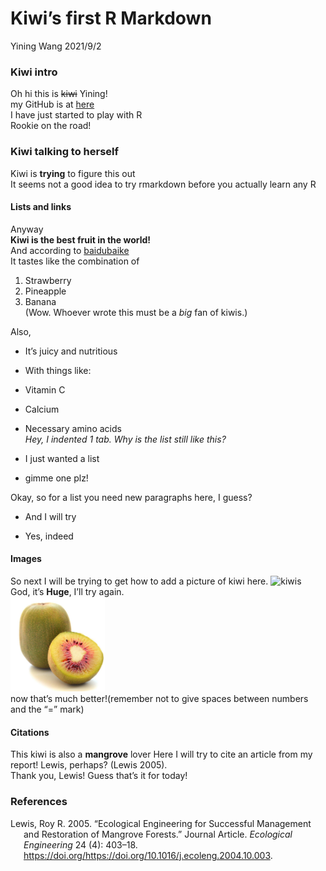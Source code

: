 Kiwi’s first R Markdown
================
Yining Wang
2021/9/2

### Kiwi intro

Oh hi this is ~~kiwi~~ Yining!  
my GitHub is at [here](https://github.com/Yiningisakiwi)  
I have just started to play with R  
Rookie on the road!

### Kiwi talking to herself

Kiwi is **trying** to figure this out  
It seems not a good idea to try rmarkdown before you actually learn any
R

#### Lists and links

Anyway  
**Kiwi is the best fruit in the world!**  
And according to
[baidubaike](https://baike.baidu.com/item/%E7%8C%95%E7%8C%B4%E6%A1%83/282710?fr=aladdin)  
It tastes like the combination of  
1. Strawberry  
2. Pineapple  
3. Banana  
(Wow. Whoever wrote this must be a *big* fan of kiwis.)

Also,  
- It’s juicy and nutritious  
- With things like:  
- Vitamin C  
- Calcium  
- Necessary amino acids  
*Hey, I indented 1 tab. Why is the list still like this?*

-   I just wanted a list
-   gimme one plz!

Okay, so for a list you need new paragraphs here, I guess?  
- And I will try

-   Yes, indeed

#### Images

So next I will be trying to get how to add a picture of kiwi here.
![kiwis](https://gimg2.baidu.com/image_search/src=http%3A%2F%2Fhbimg.b0.upaiyun.com%2F571208e861c12bcb1592c34068ec224643b72c9061123-nknhId_fw658&refer=http%3A%2F%2Fhbimg.b0.upaiyun.com&app=2002&size=f9999,10000&q=a80&n=0&g=0n&fmt=jpeg?sec=1633162916&t=86c28f816917b9ca2363a723d8484a32)  
God, it’s **Huge**, I’ll try again.  
<img src="kiwis.jfif" id="id" class="class" style="width:30.0%;height:30.0%" alt="kiwis" />  
now that’s much better!(remember not to give spaces between numbers and
the “=” mark)

#### Citations

This kiwi is also a **mangrove** lover Here I will try to cite an
article from my report! Lewis, perhaps? (Lewis 2005).  
Thank you, Lewis! Guess that’s it for today!

### References

<div id="refs" class="references csl-bib-body hanging-indent">

<div id="ref-RN9" class="csl-entry">

Lewis, Roy R. 2005. “Ecological Engineering for Successful Management
and Restoration of Mangrove Forests.” Journal Article. *Ecological
Engineering* 24 (4): 403–18.
https://doi.org/<https://doi.org/10.1016/j.ecoleng.2004.10.003>.

</div>

</div>
